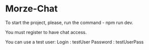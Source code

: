 # Morze-Chat
To start the project, please, run the command - npm run dev.

You must register to have chat access.

You can use a test user: 
Login : testUser
Password : testUserPass

